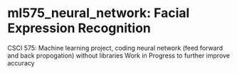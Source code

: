 # ml575_neural_network: Facial Expression Recognition
CSCI 575: Machine learning project, coding neural network (feed forward and back propogation) without libraries
Work in Progress to further improve accuracy
